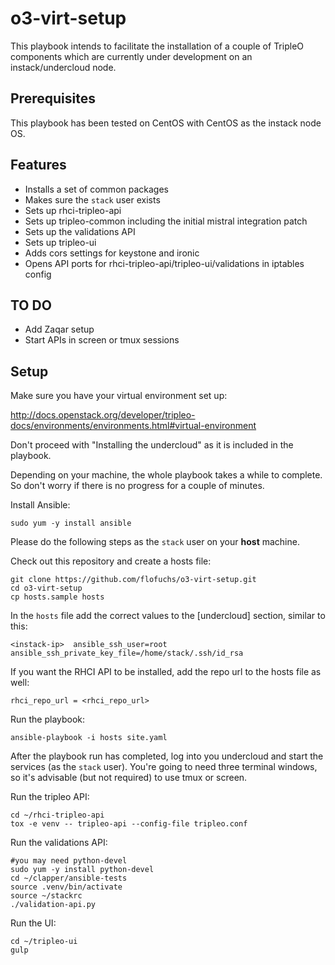 # o3-virt-setup

This playbook intends to facilitate the installation of a couple of
TripleO components which are currently under development on an
instack/undercloud node.


## Prerequisites

This playbook has been tested on CentOS with CentOS as the instack node
OS.

## Features

- Installs a set of common packages
- Makes sure the `stack` user exists
- Sets up rhci-tripleo-api
- Sets up tripleo-common including the initial mistral integration patch
- Sets up the validations API
- Sets up tripleo-ui
- Adds cors settings for keystone and ironic
- Opens API ports for rhci-tripleo-api/tripleo-ui/validations in iptables config


## TO DO

- Add Zaqar setup
- Start APIs in screen or tmux sessions


## Setup

Make sure you have your virtual environment set up:

http://docs.openstack.org/developer/tripleo-docs/environments/environments.html#virtual-environment

Don't proceed with "Installing the undercloud" as it is included in the
playbook.

Depending on your machine, the whole playbook takes a while to complete.
So don't worry if there is no progress for a couple of minutes.

Install Ansible:

```
sudo yum -y install ansible
```

Please do the following steps as the `stack` user on your **host** machine.

Check out this repository and create a hosts file:

```
git clone https://github.com/flofuchs/o3-virt-setup.git
cd o3-virt-setup
cp hosts.sample hosts
```

In the `hosts` file add the correct values to the [undercloud] section,
similar to this:

```
<instack-ip>  ansible_ssh_user=root    ansible_ssh_private_key_file=/home/stack/.ssh/id_rsa
```

If you want the RHCI API to be installed, add the repo url to the hosts file as well:

```
rhci_repo_url = <rhci_repo_url>
```

Run the playbook:

```
ansible-playbook -i hosts site.yaml
```

After the playbook run has completed, log into you undercloud and start
the services (as the `stack` user). You're going to need three terminal
windows, so it's advisable (but not required) to use tmux or screen.

Run the tripleo API:

```
cd ~/rhci-tripleo-api
tox -e venv -- tripleo-api --config-file tripleo.conf
```

Run the validations API:
```
#you may need python-devel
sudo yum -y install python-devel
cd ~/clapper/ansible-tests
source .venv/bin/activate
source ~/stackrc
./validation-api.py
```

Run the UI:
```
cd ~/tripleo-ui
gulp
```
